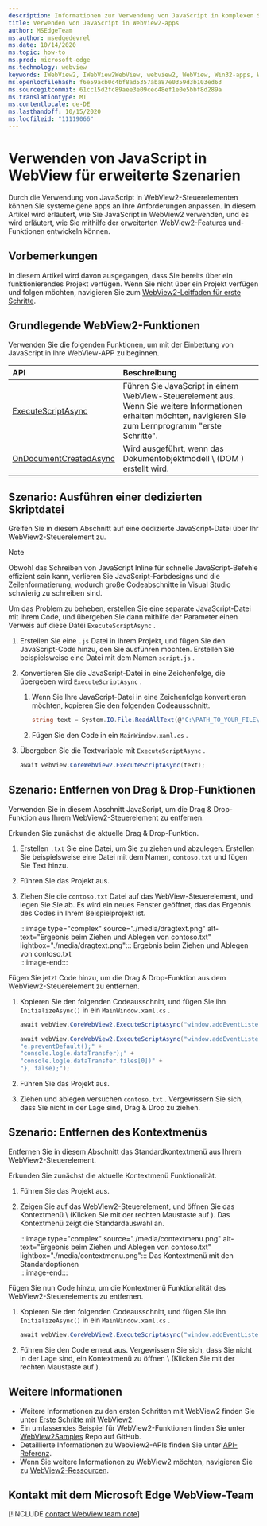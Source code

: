 ```yaml
---
description: Informationen zur Verwendung von JavaScript in komplexen Szenarien in WebView2-apps
title: Verwenden von JavaScript in WebView2-apps
author: MSEdgeTeam
ms.author: msedgedevrel
ms.date: 10/14/2020
ms.topic: how-to
ms.prod: microsoft-edge
ms.technology: webview
keywords: IWebView2, IWebView2WebView, webview2, WebView, Win32-apps, Win32, Edge, ICoreWebView2, ICoreWebView2Host, Browser-Steuerelement, Edge-HTML
ms.openlocfilehash: f6e59acb0c4bf8ad5357aba87e0359d3b103ed63
ms.sourcegitcommit: 61cc15d2fc89aee3e09cec48ef1e0e5bbf8d289a
ms.translationtype: MT
ms.contentlocale: de-DE
ms.lasthandoff: 10/15/2020
ms.locfileid: "11119066"
---
```

# Verwenden von JavaScript in WebView für erweiterte Szenarien  

Durch die Verwendung von JavaScript in WebView2-Steuerelementen können Sie systemeigene apps an Ihre Anforderungen anpassen.  In diesem Artikel wird erläutert, wie Sie JavaScript in WebView2 verwenden, und es wird erläutert, wie Sie mithilfe der erweiterten WebView2-Features und-Funktionen entwickeln können.  

## Vorbemerkungen  

In diesem Artikel wird davon ausgegangen, dass Sie bereits über ein funktionierendes Projekt verfügen.  Wenn Sie nicht über ein Projekt verfügen und folgen möchten, navigieren Sie zum [WebView2-Leitfaden für erste Schritte][Webview2GettingstartedWpf].  

## Grundlegende WebView2-Funktionen  

Verwenden Sie die folgenden Funktionen, um mit der Einbettung von JavaScript in Ihre WebView-APP zu beginnen.  

| API  | Beschreibung  |
|:--- |:--- |  
| [ExecuteScriptAsync][Webview2ReferenceWpf09515MicrosoftWebExecutescriptasync] | Führen Sie JavaScript in einem WebView-Steuerelement aus. Wenn Sie weitere Informationen erhalten möchten, navigieren Sie zum Lernprogramm "erste Schritte". |
| [OnDocumentCreatedAsync][Webview2ReferenceWin3209538Icorewebview2Addscripttoexecuteondocumentcreated] | Wird ausgeführt, wenn das Dokumentobjektmodell \ (DOM \) erstellt wird. |
      
## Szenario: Ausführen einer dedizierten Skriptdatei  

Greifen Sie in diesem Abschnitt auf eine dedizierte JavaScript-Datei über Ihr WebView2-Steuerelement zu.  

> [!NOTE]
> Obwohl das Schreiben von JavaScript Inline für schnelle JavaScript-Befehle effizient sein kann, verlieren Sie JavaScript-Farbdesigns und die Zeilenformatierung, wodurch große Codeabschnitte in Visual Studio schwierig zu schreiben sind.  

Um das Problem zu beheben, erstellen Sie eine separate JavaScript-Datei mit Ihrem Code, und übergeben Sie dann mithilfe der Parameter einen Verweis auf diese Datei `ExecuteScriptAsync` .  

1.  Erstellen Sie eine `.js` Datei in Ihrem Projekt, und fügen Sie den JavaScript-Code hinzu, den Sie ausführen möchten.  Erstellen Sie beispielsweise eine Datei mit dem Namen `script.js` .  
1.  Konvertieren Sie die JavaScript-Datei in eine Zeichenfolge, die übergeben wird `ExecuteScriptAsync` .  
    1.  Wenn Sie Ihre JavaScript-Datei in eine Zeichenfolge konvertieren möchten, kopieren Sie den folgenden Codeausschnitt.  
        
        ```csharp
        string text = System.IO.File.ReadAllText(@"C:\PATH_TO_YOUR_FILE\script.js");
        ```  
        
    1.  Fügen Sie den Code in ein `MainWindow.xaml.cs` .  
1.  Übergeben Sie die Textvariable mit `ExecuteScriptAsync` .  
    
    ```csharp
    await webView.CoreWebView2.ExecuteScriptAsync(text);
    ```  

## Szenario: Entfernen von Drag & Drop-Funktionen  

Verwenden Sie in diesem Abschnitt JavaScript, um die Drag & Drop-Funktion aus Ihrem WebView2-Steuerelement zu entfernen.  

Erkunden Sie zunächst die aktuelle Drag & Drop-Funktion.  

1.  Erstellen `.txt` Sie eine Datei, um Sie zu ziehen und abzulegen.  Erstellen Sie beispielsweise eine Datei mit dem Namen, `contoso.txt` und fügen Sie Text hinzu.  
1.  Führen Sie das Projekt aus.  
1.  Ziehen Sie die `contoso.txt` Datei auf das WebView-Steuerelement, und legen Sie Sie ab.  Es wird ein neues Fenster geöffnet, das das Ergebnis des Codes in Ihrem Beispielprojekt ist.  
    
    :::image type="complex" source="./media/dragtext.png" alt-text="Ergebnis beim Ziehen und Ablegen von contoso.txt" lightbox="./media/dragtext.png":::
       Ergebnis beim Ziehen und Ablegen von contoso.txt  
    :::image-end:::  

Fügen Sie jetzt Code hinzu, um die Drag & Drop-Funktion aus dem WebView2-Steuerelement zu entfernen.  

1.  Kopieren Sie den folgenden Codeausschnitt, und fügen Sie ihn `InitializeAsync()` in ein `MainWindow.xaml.cs` .   
            
    ```csharp   
    await webView.CoreWebView2.ExecuteScriptAsync("window.addEventListener('dragover',function(e){e.preventDefault();},false);");
    
    await webView.CoreWebView2.ExecuteScriptAsync("window.addEventListener('drop',function(e){" +
    "e.preventDefault();" +
    "console.log(e.dataTransfer);" +
    "console.log(e.dataTransfer.files[0])" +
    "}, false);");
    ```  
          
1.  Führen Sie das Projekt aus.  
1.  Ziehen und ablegen versuchen `contoso.txt` .  Vergewissern Sie sich, dass Sie nicht in der Lage sind, Drag & Drop zu ziehen.  

## Szenario: Entfernen des Kontextmenüs  

Entfernen Sie in diesem Abschnitt das Standardkontextmenü aus Ihrem WebView2-Steuerelement.  

Erkunden Sie zunächst die aktuelle Kontextmenü Funktionalität.  

1.  Führen Sie das Projekt aus.  
1.  Zeigen Sie auf das WebView2-Steuerelement, und öffnen Sie das Kontextmenü \ (Klicken Sie mit der rechten Maustaste auf \).  Das Kontextmenü zeigt die Standardauswahl an.  
    
    :::image type="complex" source="./media/contextmenu.png" alt-text="Ergebnis beim Ziehen und Ablegen von contoso.txt" lightbox="./media/contextmenu.png":::
       Das Kontextmenü mit den Standardoptionen  
    :::image-end:::  
    
Fügen Sie nun Code hinzu, um die Kontextmenü Funktionalität des WebView2-Steuerelements zu entfernen.  

1.  Kopieren Sie den folgenden Codeausschnitt, und fügen Sie ihn `InitializeAsync()` in ein `MainWindow.xaml.cs` .    
        
    ```csharp   
    await webView.CoreWebView2.ExecuteScriptAsync("window.addEventListener('contextmenu', window => {window.preventDefault();});");
    ```  

1.  Führen Sie den Code erneut aus.  Vergewissern Sie sich, dass Sie nicht in der Lage sind, ein Kontextmenü zu öffnen \ (Klicken Sie mit der rechten Maustaste auf \).  
   
## Weitere Informationen  

*   Weitere Informationen zu den ersten Schritten mit WebView2 finden Sie unter [Erste Schritte mit WebView2][Webview2MainGettingStarted].  
*   Ein umfassendes Beispiel für WebView2-Funktionen finden Sie unter [WebView2Samples][GithubMicrosoftedgeWebview2samples] Repo auf GitHub.  
*   Detaillierte Informationen zu WebView2-APIs finden Sie unter [API-Referenz][Webview2ApiReference].  
*   Wenn Sie weitere Informationen zu WebView2 möchten, navigieren Sie zu [WebView2-Ressourcen][Webview2MainNextSteps].  

## Kontakt mit dem Microsoft Edge WebView-Team  

[!INCLUDE [contact WebView team note](../includes/contact-webview-team-note.md)]  

<!-- links -->  

[DevtoolsGuideChromiumMain]: ../../devtools-guide-chromium.md "Microsoft Edge (Chrom)-Entwickler Tools | Microsoft docs"  


[Webview2ApiReference]: ../webview2-api-reference.md "Microsoft Edge WebView2-API-Referenz | Microsoft docs"  
[Webview2GettingstartedWpf]: ../gettingstarted/wpf.md "Erste Schritte mit WebView2 in WPF (Preview) | Microsoft docs"  
[Webview2MainGettingStarted]: ../index.md#getting-started "Erste Schritte – Einführung in Microsoft Edge WebView2 (Preview) | Microsoft docs"  
[Webview2MainNextSteps]: ../index.md#next-steps "Nächste Schritte – Einführung in Microsoft Edge WebView2 (Preview) | Microsoft docs"  
[Webview2ReferenceWin3209538Icorewebview2Addscripttoexecuteondocumentcreated]: ../reference/win32/0-9-538/icorewebview2.md#addscripttoexecuteondocumentcreated "AddScriptToExecuteOnDocumentCreated-0.9.579-Interface ICoreWebView2 | Microsoft docs"  
[Webview2ReferenceWpf09515MicrosoftWebExecutescriptasync]: ../reference/wpf/0-9-515/microsoft-web-webview2-wpf-webview2.md#executescriptasync "ExecuteScriptAsync-Microsoft. Web. WebView2. WPF. WebView2 Klasse | Microsoft docs"  

[GithubMicrosoftedgeWebview2samples]: https://github.com/MicrosoftEdge/WebView2Samples "WebView2-Beispiele-MicrosoftEdge/WebView2Samples | GitHub"  
